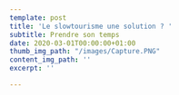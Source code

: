 ```yaml
---
template: post
title: 'Le slowtourisme une solution ? '
subtitle: Prendre son temps
date: 2020-03-01T00:00:00+01:00
thumb_img_path: "/images/Capture.PNG"
content_img_path: ''
excerpt: ''

---
```

